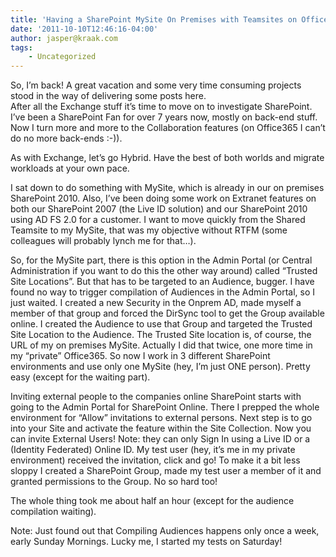 ```yaml
---
title: 'Having a SharePoint MySite On Premises with Teamsites on Office365 with External Users'
date: '2011-10-10T12:46:16-04:00'
author: jasper@kraak.com
tags:
    - Uncategorized
---
```


So, I’m back! A great vacation and some very time consuming projects stood in the way of delivering some posts here.  
After all the Exchange stuff it’s time to move on to investigate SharePoint. I’ve been a SharePoint Fan for over 7 years now, mostly on back-end stuff. Now I turn more and more to the Collaboration features (on Office365 I can’t do no more back-ends :-)).

As with Exchange, let’s go Hybrid. Have the best of both worlds and migrate workloads at your own pace.

I sat down to do something with MySite, which is already in our on premises SharePoint 2010. Also, I’ve been doing some work on Extranet features on both our SharePoint 2007 (the Live ID solution) and our SharePoint 2010 using AD FS 2.0 for a customer. I want to move quickly from the Shared Teamsite to my MySite, that was my objective without RTFM (some colleagues will probably lynch me for that…).

So, for the MySite part, there is this option in the Admin Portal (or Central Administration if you want to do this the other way around) called “Trusted Site Locations”. But that has to be targeted to an Audience, bugger. I have found no way to trigger compilation of Audiences in the Admin Portal, so I just waited. I created a new Security in the Onprem AD, made myself a member of that group and forced the DirSync tool to get the Group available online. I created the Audience to use that Group and targeted the Trusted Site Location to the Audience. The Trusted Site location is, of course, the URL of my on premises MySite. Actually I did that twice, one more time in my “private” Office365. So now I work in 3 different SharePoint environments and use only one MySite (hey, I’m just ONE person). Pretty easy (except for the waiting part).

Inviting external people to the companies online SharePoint starts with going to the Admin Portal for SharePoint Online. There I prepped the whole environment for “Allow” invitations to external persons. Next step is to go into your Site and activate the feature within the Site Collection. Now you can invite External Users! Note: they can only Sign In using a Live ID or a (Identity Federated) Online ID. My test user (hey, it’s me in my private environment) received the invitation, click and go! To make it a bit less sloppy I created a SharePoint Group, made my test user a member of it and granted permissions to the Group. No so hard too!

The whole thing took me about half an hour (except for the audience compilation waiting).

Note: Just found out that Compiling Audiences happens only once a week, early Sunday Mornings. Lucky me, I started my tests on Saturday!
